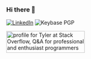 ### Hi there 👋

[![LinkedIn](https://img.shields.io/badge/LinkedIn-blue?style=flat&logo=linkedin&labelColor=blue)](https://www.linkedin.com/in/tdeknecht/)
![Keybase PGP](https://img.shields.io/keybase/pgp/tdeknecht)

<a href="https://stackoverflow.com/users/8804203/tyler">
    <img src="https://stackoverflow.com/users/flair/8804203.png?theme=dark" width="208" height="58" alt="profile for Tyler at Stack Overflow, Q&amp;A for professional and enthusiast programmers" title="profile for Tyler at Stack Overflow, Q&amp;A for professional and enthusiast programmers">
</a>
